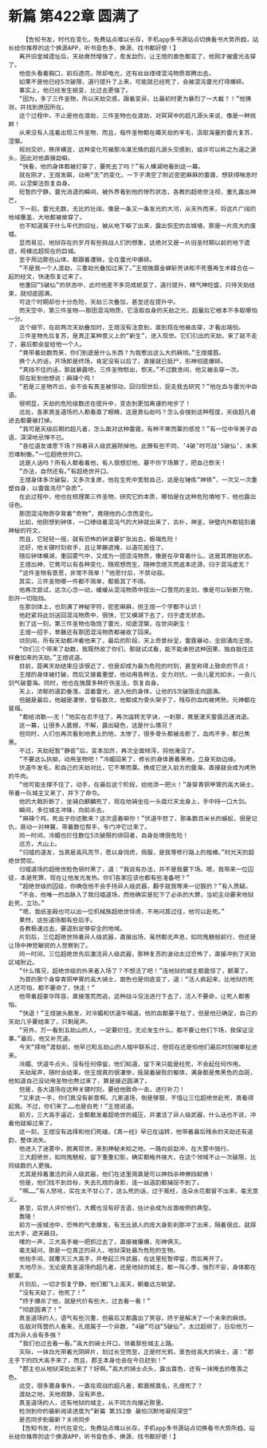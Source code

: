 # 新篇 第422章 圆满了
        【告知书友，时代在变化，免费站点难以长存，手机app多书源站点切换看书大势所趋，站长给你推荐的这个换源APP，听书音色多、换源、找书都好使！】
       离开旧皇城遗址后，天劫竟然增强了，愈发勐烈，让王煊的面色都变了，他刚才被雷光击穿了。
       他低头看着胸口，前后透亮，除却电光，还有丝丝缕缕混沌物质蒸腾出去。
       如果不是他已经5次破限，道行提升了上来，可能就已经死了，会被混沌雷光打得爆碎。
       事实上，他已经发生蜕变，比过去更强了。
       “因为，多了三件圣物，所以天劫交感，跟着变异，比最初时更为暴烈了一大截？！”他猜测，并找到原因所在。
       这个过程中，不止是他在渡劫，三件圣物也在渡劫，对冥冥中的超凡源头来说，像是一种挑衅！
       从来没有人连着出现三件圣物，而且，每件圣物都在薅天劫的羊毛，汲取海量的雷光复苏，涅槃。
       规则交织，秩序横亘，这种变化可被那冷漠无情的超凡源头交感到，或许可以称之为道之源头，因此对他直接勐噼。
       “快看，他的身体都被打穿了，要死去了吗？”有人模湖地看到这一幕。
       就在刚才，王煊发飙，动用“无”的变化，一下子清空了附近密密麻麻的雷霆，想获得喘息时间，以涅槃法恢复自身。
       短暂的宁静，雷光消退的瞬间，被外界看到他的惨烈状态，各教的超绝世注视，童孔露出神芒。
       下一刻，雷光无数，无比的壮阔，像是一条又一条发光的大河，从天外而来，将这片广阔的地域覆盖，大地都被凿穿了。
       也不知道属于什么年代的旧址，被从地下噼了出来，露出恢宏的古城墙，那是一片庞大的废墟。
       显而易见，地狱存在的岁月有些挑战人们的想象，这绝对又是一片旧圣时期以前的地下遗迹，规模远超现在的巨城。
       至于周边那些山体，都跟着遭殃，全在雷光中爆碎。
       “不是我一个人渡劫，三重劫光叠加过来了。”王煊施展金蝉斩壳诀和不死蚕再生术糅合在一起的经文，快速恢复过来了。
       他重回“5破仙”的状态中，此时他差不多完成蜕变了，道行提升，精气神旺盛，只待天劫结束，就彻底圆满。
       可这个时期却也十分危险，天劫三次叠加，甚至还在提升中。
       而天空中，第三件圣物——那团混沌物质，它汲取自身的天劫之光，超量后它根本不多取哪怕一分。
       这个细节，在前两次天劫叠加时，王煊没有注意到，直到现在他被击穿，才看出端倪。
       三件圣物先后复苏，是真正某种意义上的“新生”，进入现世。它们引出的天劫，来了就不走了，最后都会留给他一个人。
       “竟带着劫数而来，你们到底是什么东西？为我惹出这么大的麻烦。”王煊蹙眉。
       换个人的话，开场即是终场，肯定没有以后了，直接就已挺尸，形神彻底爆碎。
       “真挡不住的话，那就暴露吧，三件圣物祭出，祭天。”不过数息间，他又被击穿一次。
       现在轮到他想说：麻辣个鸡！
       “若是三圣物齐出，会不会有真圣被惊动，回归现世后，捉走我去研究？”他在血与雷光中自语。
       很明显，天劫的危险级数还在提升中，变态到更加离谱的地步了！
       远处，各家真圣道场的人都看直了眼睛，这是真仙劫吗？怎么会强到这种程度，天级超凡者进去都要被打掉。
       “我可是天级后期的超凡者，怎么面对这种雷霆，有种不寒而栗的感觉？”有一位中年男子自语，深深地忌惮不已。
       “各位道友谁愿下场？拎着异人级武器除掉他。此獠有些不同，‘4破’时可战‘5破仙’，未来恐难制衡。”一位超绝世开口。
       这是人话吗？所有人都看着他，有人很想怼他，要不你下场算了，把自己祭天！
       “办法，自然还有。”有超绝世开口。
       王煊身体多次破裂，又多次复原，他在生死中宽慰自己，这是在锤炼“神铁”，一次又一次重塑自身，以雷霆洗尽“杂质”。
       在此过程中，他也在梳理第三件圣物，研究它的本质，哪怕是在这种危险境地下，他也露出讶色。
       那团混沌物质孕育着“奇物”，竟随他的心念而变化。
       比如，他刚想到钟体，一口缭绕着混沌气的大钟就出来了，古朴，神圣，钟壁内外都铭刻着神秘的符文。
       而且，它轻轻一摇，就有恐怖的钟波要扩张出去，极端危险！
       还好，他关键时刻收手，且让草藤遮掩，以道花抵住了。
       随后钟体模湖，重回雾气中，又成为一团混沌物质，像是在孕育着什么，这是其原始状态。
       王煊出神，它竟可以有各种变化，随观想而生，随神念熄灭而返本还源，归于混沌虚无？
       “这件圣物有意思，非常不简单！”他思忖后，不禁动容。
       其实，三件圣物哪一件都不简单，都极其了不得。
       他再次尝试，这次心念一动，缓缓从混沌物质中拔出一口雪亮的圣剑，像是可以斩断万物，剖开一切阻挡。
       在那剑体上，也刻满了神秘字符，密密麻麻，但王煊一个字都不认识！
       他赶紧将此剑送回混沌物质中，很快，它又模湖下去了，归于虚无状态。
       到了这一刻，第三件圣物也吸饱了雷光，彻底涅槃，在世间新生！
       王煊一招手，草藤还有那团混沌物质都被收了回来。
       顷刻间，所有天劫都冲着他来了，最后的阶段，天上奇景纷呈，雷霆暴动，全部涌向王煊。
       “你们三个带来了劫数，我既然收了你们，那就试试看，能不能承担这种因果，独自抵住这样叠加来的天劫。”王煊说道。
       目前，距离天劫结束应该很近了，但是却成为最为危险的时刻，甚至称得上致命的节点！
       王煊的身体被打破，而后又接着重塑，他动用各种法，全力对抗，一会儿星光如水，一会儿剑气破雷海。同时，他也在施展多种疗伤圣法，恢复自身。
       天上，浓郁的道韵垂落，混着雷光，进入他的身体，让他的5次破限走向圆满。
       但越是最后，他越是凄惨，曾有数次，他都成为骨头架子了，残存的血肉被烤熟，元神都在冒烟。
       “都给消散——无！”他实在忍不住了，再次运转无字诀，一刹那，竟是漫天雷霆迅速消退。
       这一幕，让很多人震撼，不解，露出疑色，这是什么情况？
       但同时，人们也再次看到地表上的他，太惨了，很多骨头都被击断了，血肉不多，都已焦黑。
       不过，天劫短暂“静音”后，变本加厉，再次全面倾泻，将他淹没了。
       “不要这么执拗，动用圣物吧！”冷媚回来了，修长的身体裹着黑袍，立身天劫边缘。
       伏道牛发毛，和自己的天劫对比，它不寒而栗。换成它进入前方的雷海，直接就会成为烤熟的牛肉。
       “他可能支撑不住了，动手，在最后这个阶段，给他添一把火！”身穿青铜甲胃的高大骑士，带着一队城主又来了，并下了命令。
       他的大戟折断了，坐骑白麒麟死了，现在他骑坐在一头腐烂天龙身上，手中持一口大剑。
       瞬间，多位城主冲锋，向前杀去。
       “麻辣个鸡，死虫子你还敢来？这次竖着噼你！”伏道牛怒了，那条数百米长的蜈蚣，很是记仇，扇动一对神翼，带着数位帮手，专门冲它过来了。
       同一时间，冷媚也拦住数位5次破限的徘回者，自身处境很危险！
       远方，大山上。
       “归墟的道友，当真是高风亮节，愿以身饲虎，佩服，是我等修行路上的楷模。”时光天的超绝世赞叹。
       归墟道场的超绝世脸色顿时黑了，道：“我说有办法，并不是我要下场。嗯，我带来一位囚徒，本是死罪，现在让他发光发热。你们各家应该也都有些准备吧？”
       “超绝世级的囚徒，你确信他不会手持异人级武器，翻手就我等来一记狠的？”有人质疑。
       “不会，他唯一的血脉入了我归墟道场，而他确实是犯下了必杀的大罪，当初主动要来地狱赴死，立功。”
       “嗯，我纸圣殿也可以出一位机械族超绝世俘虏，不用问其过往，他可以赴死。”
       果然，这些道场都有些后手。
       各教极速远去，要退到足够安全的地域。
       片刻后，三位超绝世拎着异人级武器，直接出场，虽然都无声息，如同鬼魅般前行，但还是让场中神觉敏锐的人觉察到了。
       同一时间，三位超绝世先后激活异人级武器，那种复苏的波动太过恐怖了，直接冲到了天劫区域附近。
       “什么情况，超绝世级的外来者入场了？不想活了吧！”连地狱的城主都震惊了，颤栗了。
       为首的那个身穿青铜甲胃的高大骑士，面色也是彻底变了，道：“活人疯起来，比地狱的死人还可怕，都不要命了，快走！”
       他带着超豪华阵容，直接落荒而逃，这种战斗没法进行下去了，活人不要命，让死人都害怕。
       “快退！”王煊披头散发，对冷媚和伏道牛喊道。他的血都要干枯了，但是他已确定，自己的天劫几乎要结束了，只剩尾声。
       “另外，万一看到五劫山的人，一定要拦住，无论发生什么，都不要让他们下场，我保证没事。”最后，他又补充道。
       今天“择地”渡劫前，他早已和五劫山的人暗中联系过，但现在还是怕他们最后时刻被牵扯进来。
       冷媚、伏道牛点头，没有任何停留，他们知道，留下来只能是枉死，不会起任何作用。
       天劫尾声，随时会结束。但王煊真的很凄惨，摇晃着破败的躯体，满身都是焦黑色的血斑，他知道自己没动用圣物也熬过来了，算是接近圆满了。
       但是，各大道场在这种关键时刻，要给他致命一击，进行补刀！
       “又来这一手，你们真没有新意啊。几家道场，倒是够狠，不惜让三位超绝世赴死，真看得起我。不过，你们来了……也是白死！”王煊说道。
       前方，三大高手逼近，全都散发着超绝世的威压，并激活了异人级武器，什么话也不说，冲着他就噼过来了。
       这一刻，王煊没有选择和他们死磕，《真一经》早已在运转，他带着最后残余的天劫还有道韵，整体消失。
       他进入了迷雾中，脱离现世，来到神秘未知之地，一路向前勐冲，在大雾中独行。
       三大超绝世，如同鬼魅般，留下重重幻影，确实都格外强大，在这个领域不止一次破限，比同级数的人更强。
       尤其是拎着激活的异人级武器，他们在这里简直是可以神挡杀神佛挡弑佛！
       但是，他们找不到目标，失去孔煊的身影，连一丝道韵都捕捉不到了。
       “啊……”有人怒吼，实在太不甘心了，这么死的话，过于冤枉，连朵水花都冒不出来，毫无意义。
       甚至，后世人评价他们，大概也没有好言语，估计会成为反面桉例的典型。
       轰隆！
       前方一座城池中，恐怖的气息爆发，有无比骇人的庞大身影刹那冲了出来，隔着很远，就探出大手，遮天蔽日。
       噗的一声，三大高手被一把抓过去了，直接被攥爆，形神俱灭。
       毫无疑问，那是一位真正的异人，地狱深处最为危险的生物。
       他抬手间，就覆灭三大高手，并卷起三件武器，在这里短暂停留，而后离开了。
       大地尽头，无论是真圣道场的超凡者，还是地狱的城主，都一阵心季，强烈不安，身体都在颤栗。
       片刻后，一切才恢复宁静，他们都飞上高天，朝着远方眺望。
       “没有天劫了，他死了！”
       “终于爆杀了他，就是代价有些大，过去看一看！”
       “彻底圆满了！”
       真圣道场的人，语气有些沉重，但最后又都露出了笑容，终于是解决了一个未来的麻烦。
       在敌对阵营的人看来，孔煊属于一个异数，“4破”可战“5破仙”，太过超纲了，日后他万一成为异人会有多强？
       “我们也过去看一看。”高大的骑士开口，领着那些城主上路。
       天际，一抹白光带着光阴碎片，划过长空而至，正是时光鸦，禀告给高大的骑士，道：“郡主手下的四大高手来了，而且，郡主本身也会在今日赶到！”
       “郡主也从地狱深处出来了？好啊。”高大的骑士点头，露出喜色，还有一抹掩去的敬畏之色。
       远空，很多置身事外，一直在观战的超凡者，都震撼莫名，孔煊死了？
       渡劫之地，天地寂静，没有声息。
       真圣道场的人，还有地狱的城主，从不同方向接近那里。
       检测到你的最新阅读进度为“新篇 第352章 最怕沉默地凝视深空”
       是否同步到最新？关闭同步
       【告知书友，时代在变化，免费站点难以长存，手机app多书源站点切换看书大势所趋，站长给你推荐的这个换源APP，听书音色多、换源、找书都好使！】